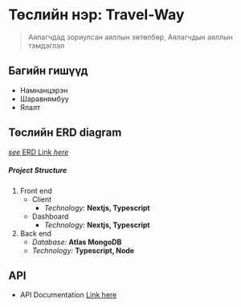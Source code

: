 # Төслийн нэр: Travel-Way

> Аялагчдад зориулсан аяллын хөтөлбөр,
> Аялагчдын аяллын тэмдэглэл

## Багийн гишүүд
* Намнанцэрэн
* Шаравнямбуу
* Ялалт

## Төслийн ERD diagram
[*see* ERD Link *here*](https://github.com/Pinecone-aqua/travelway/blob/main/Travelway%20ERD.jpg)

##### Project Structure
1. Front end
    * Client
        * *Technology:* **Nextjs, Typescript**
    * Dashboard
        * *Technology:* **Nextjs, Typescript**
2. Back end
    * *Database:* **Atlas MongoDB**
    * *Technology:* **Typescript, Node**

## API
- API Documentation [Link here](https://documenter.getpostman.com/view/25681732/2s93XvXQb7)
 